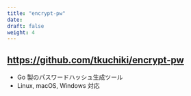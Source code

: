 ```yaml
---
title: "encrypt-pw"
date: 
draft: false
weight: 4
---
```


## https://github.com/tkuchiki/encrypt-pw

- Go 製のパスワードハッシュ生成ツール
- Linux, macOS, Windows 対応

